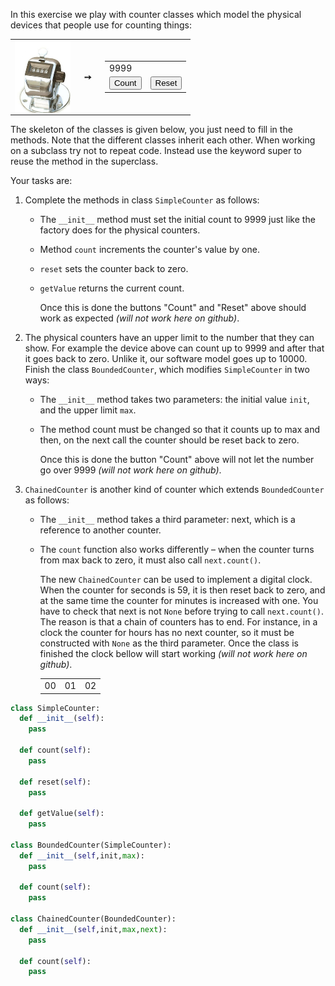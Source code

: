 In this exercise we play with counter classes which model the physical devices that people use for counting things:

<table>
  <tbody>
    <tr>
      <td><img src="./1_Counters.counter.png" align="left" height="115px" /></td>
      <td><strong>&nbsp;&nbsp;➙&nbsp;&nbsp;</strong></td>
      <td>
        <table>
          <tbody>
            <tr>
              <td colspan="2">9999</td>
            </tr>
            <tr>
              <td><button>Count</button></td>
              <td><button>Reset</button></td>
            </tr>
          </tbody>
        </table>
      </td>
    </tr>
  </tbody>
</table>

The skeleton of the classes is given below, you just need to fill in the methods. Note that the different classes inherit each other. When working on a subclass try not to repeat code. Instead use the keyword super to reuse the method in the superclass.

Your tasks are:

1. Complete the methods in class `SimpleCounter` as follows:
   * The `__init__` method must set the initial count to 9999 just like the factory does for the physical counters.
   * Method `count` increments the counter's value by one.
   * `reset` sets the counter back to zero.
   * `getValue` returns the current count.

       Once this is done the buttons "Count" and "Reset" above should work as expected *(will not work here on github)*.

2. The physical counters have an upper limit to the number that they can show. For example the device above can count up to 9999 and after that it goes back to zero. Unlike it, our software model goes up to 10000. Finish the class `BoundedCounter`, which modifies `SimpleCounter` in two ways:
   * The `__init__` method takes two parameters: the initial value `init`, and the upper limit `max`.
   * The method count must be changed so that it counts up to max and then, on the next call the counter should be reset back to zero.

       Once this is done the button "Count" above will not let the number go over 9999 *(will not work here on github)*.

3. `ChainedCounter` is another kind of counter which extends `BoundedCounter` as follows:
   * The `__init__` method takes a third parameter: next, which is a reference to another counter.
   * The `count` function also works differently  –  when the counter turns from max back to zero, it must also call `next.count()`.

       The new `ChainedCounter` can be used to implement a digital clock. When the counter for seconds is 59, it is then reset back to zero, and at the same time the counter for minutes is increased with one. You have to check that next is not `None` before trying to call `next.count()`. The reason is that a chain of counters has to end. For instance, in a clock the counter for hours has no next counter, so it must be constructed with `None` as the third parameter. Once the class is finished the clock bellow will start working *(will not work here on github)*.

       <table><tbody><tr><td>00</td><td>01</td><td>02</td></tr></tbody></table>


```python
class SimpleCounter:
  def __init__(self):
    pass

  def count(self):
    pass

  def reset(self):
    pass

  def getValue(self):
    pass

class BoundedCounter(SimpleCounter):
  def __init__(self,init,max):
    pass

  def count(self):
    pass

class ChainedCounter(BoundedCounter):
  def __init__(self,init,max,next):
    pass

  def count(self):
    pass
```
